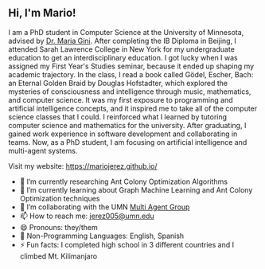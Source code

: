 ## Hi, I'm Mario!
I am a PhD student in Computer Science at the University of Minnesota, advised by [Dr. Maria Gini](https://nextgenai.umn.edu/team). After completing the IB Diploma in Beijing, I attended Sarah Lawrence College in New York for my undergraduate education to get an interdisciplinary education. I got lucky when I was assigned my First Year's Studies seminar, because it ended up shaping my academic trajectory. In the class, I read a book called Gödel, Escher, Bach: an Eternal Golden Braid by Douglas Hofstadter, which explored the mysteries of consciousness and intelligence through music, mathematics, and computer science. It was my first exposure to programming and artificial intelligence concepts, and it inspired me to take all of the computer science classes that I could. I reinforced what I learned by tutoring computer science and mathematics for the university. After graduating, I gained work experience in software development and collaborating in teams. Now, as a PhD student, I am focusing on artificial intelligence and multi-agent systems.

Visit my website: https://mariojerez.github.io/

- 🔭 I’m currently researching Ant Colony Optimization Algorithms
- 🌱 I’m currently learning about Graph Machine Learning and Ant Colony Optimization techniques
- 👯 I’m collaborating with the UMN [Multi Agent Group](https://nextgenai.umn.edu/multi-agent-group)
- 📫 How to reach me: jerez005@umn.edu
- 😄 Pronouns: they/them
- 💬 Non-Programming Languages: English, Spanish
- ⚡ Fun facts: I completed high school in 3 different countries and I climbed Mt. Kilimanjaro
<!-- 🤔 I’m looking for help with ... -->
<!-- 💬 Ask me about ... -->
